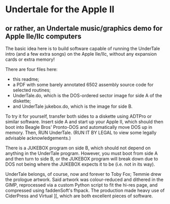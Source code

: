 # Undertale for the Apple II
## or rather, an Undertale music/graphics demo for Apple IIe/IIc computers
The basic idea here is to build software capable of running the UnderTale intro (and a few extra songs) on the Apple IIe/IIc, without any expansion cards or extra memory!

There are four files here:
* this readme;
* a PDF with some barely annotated 6502 assembly source code for selected routines;
* UnderTale.do, which is the DOS-ordered sector image for side A of the diskette;
* and UnderTale jukebox.do, which is the image for side B.

To try it for yourself, transfer both sides to a diskette using ADTPro or similar software. Insert side A and start up your Apple II, which should then boot into Beagle Bros' Pronto-DOS and automatically move DOS up in memory. Then, RUN UnderTale. (RUN IT BY LEGAL to view some legally advisable acknowledgements.)

There is a JUKEBOX program on side B, which should not depend on anything in the UnderTale program. However, you must boot from side A and then turn to side B, or the JUKEBOX program will break down due to DOS not being where the JUKEBOX expects it to be (i.e. not in its way).

UnderTale belongs, of course, now and forever to Toby Fox; Temmie drew the prologue artwork. Said artwork was colour-reduced and dithered in the GIMP, reprocessed via a custom Python script to fit the hi-res page, and compressed using faddenSoft's fhpack. The production made heavy use of CiderPress and Virtual ][, which are both excellent pieces of software.
